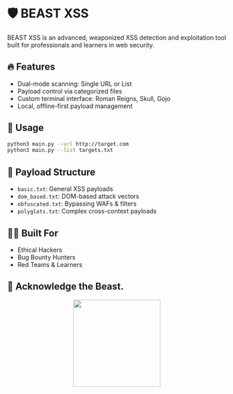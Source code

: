 
# 🛡️ BEAST XSS

BEAST XSS is an advanced, weaponized XSS detection and exploitation tool built for professionals and learners in web security.

## 🔥 Features
- Dual-mode scanning: Single URL or List
- Payload control via categorized files
- Custom terminal interface: Roman Reigns, Skull, Gojo
- Local, offline-first payload management

## 🚀 Usage
```bash
python3 main.py --url http://target.com
python3 main.py --list targets.txt
```

## 📁 Payload Structure
- `basic.txt`: General XSS payloads
- `dom_based.txt`: DOM-based attack vectors
- `obfuscated.txt`: Bypassing WAFs & filters
- `polyglots.txt`: Complex cross-context payloads

## 👨‍💻 Built For
- Ethical Hackers
- Bug Bounty Hunters
- Red Teams & Learners

## 👑 Acknowledge the Beast.
<p align="center">
  <img src="assets/banner.png" width="200px">
</p>
